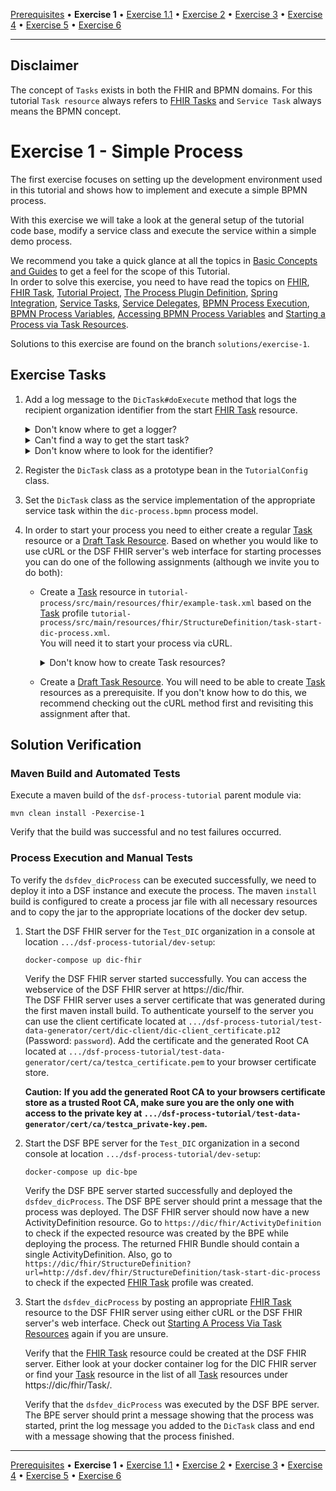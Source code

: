 [Prerequisites](prerequisites.md) • **Exercise 1** • [Exercise 1.1](exercise-1-1.md) • [Exercise 2](exercise-2.md) • [Exercise 3](exercise-3.md) • [Exercise 4](exercise-4.md) • [Exercise 5](exercise-5.md) • [Exercise 6](exercise-6.md)
___
## Disclaimer
The concept of `Tasks` exists in both the FHIR and BPMN domains. For this tutorial `Task resource` always refers
to [FHIR Tasks](https://www.hl7.org/fhir/R4/task.html) and `Service Task` always means the BPMN concept.
# Exercise 1 - Simple Process
The first exercise focuses on setting up the development environment used in this tutorial and shows how to implement and execute a simple
BPMN process.

With this exercise we will take a look at the general setup of the tutorial code base, modify a service class and execute 
the service within a simple demo process.  

We recommend you take a quick glance at all the topics in [Basic Concepts and Guides](basic-concepts-and-guides.md) to get a 
feel for the scope of this Tutorial.  
In order to solve this exercise, you need to have read the topics on [FHIR](basic-concepts-and-guides.md#fhir), 
[FHIR Task](basic-concepts-and-guides.md#task), 
[Tutorial Project](basic-concepts-and-guides.md#tutorial-project), [The Process Plugin Definition](basic-concepts-and-guides.md#the-process-plugin-definition), 
[Spring Integration](basic-concepts-and-guides.md#spring-integration), [Service Tasks](basic-concepts-and-guides.md#service-tasks), 
[Service Delegates](basic-concepts-and-guides.md#service-delegates),
[BPMN Process Execution](basic-concepts-and-guides.md#bpmn-process-execution), [BPMN Process Variables](basic-concepts-and-guides.md#bpmn-process-variables), 
[Accessing BPMN Process Variables](basic-concepts-and-guides.md#accessing-bpmn-process-variables)
and [Starting a Process via Task Resources](basic-concepts-and-guides.md#starting-a-process-via-task-resources).

Solutions to this exercise are found on the branch `solutions/exercise-1`.

## Exercise Tasks
1. Add a log message to the `DicTask#doExecute` method that logs the recipient organization identifier from the start [FHIR Task](http://hl7.org/fhir/R4/task.html) resource.

    <details>
        <summary>Don't know where to get a logger?</summary>
    
    This project uses slf4j. So use `LoggerFactory` to get yourself a logger instance.
    </details>
    
    <details>
        <summary>Can't find a way to get the start task?</summary>
    
    The `doExecute` method provides a `Variables` instance. Try it through this one.
    </details>
    
    <details>
        <summary>Don't know where to look for the identifier?</summary>
    
    Take a look at the official [FHIR Task](https://www.hl7.org/fhir/R4/task.html) resource, find elements that have a recipient and manoeuvre your way to those elements using the right getters. Then test which of them has the correct value.
    </details>

2. Register the `DicTask` class as a prototype bean in the `TutorialConfig` class.
3. Set the `DicTask` class as the service implementation of the appropriate service task within the `dic-process.bpmn` process model.
4. In order to start your process you need to either create a regular [Task](basic-concepts-and-guides.md#task) resource
    or a [Draft Task Resource](basic-concepts-and-guides.md#draft-task-resources). Based on whether you would like
    to use cURL or the DSF FHIR server's web interface for starting processes you can do one of the following
    assignments (although we invite you to do both):
   * Create a [Task](basic-concepts-and-guides.md#task) resource in `tutorial-process/src/main/resources/fhir/example-task.xml` based on the [Task](basic-concepts-and-guides.md#task)
     profile `tutorial-process/src/main/resources/fhir/StructureDefinition/task-start-dic-process.xml`.  
     You will need it to start your process via cURL.
   
        <details>
        <summary>Don't know how to create Task resources?</summary>

        Take a look at [this guide](basic-concepts-and-guides.md#creating-task-resources-based-on-a-definition).
        </details>
   * Create a [Draft Task Resource](basic-concepts-and-guides.md#draft-task-resources). You will need to be able
    to create [Task](basic-concepts-and-guides.md#task) resources as a prerequisite. If you don't know how to do this, 
    we recommend checking out the cURL method first and revisiting this assignment after that.

## Solution Verification
### Maven Build and Automated Tests
Execute a maven build of the `dsf-process-tutorial` parent module via:
```
mvn clean install -Pexercise-1
```
Verify that the build was successful and no test failures occurred.

### Process Execution and Manual Tests
To verify the `dsfdev_dicProcess` can be executed successfully, we need to deploy it into a DSF instance and execute the process. The maven `install` build is configured to create a process jar file with all necessary resources and to copy the jar to the appropriate locations of the docker dev setup.

1. Start the DSF FHIR server for the `Test_DIC` organization in a console at location `.../dsf-process-tutorial/dev-setup`:
	```
	docker-compose up dic-fhir
	```
	Verify the DSF FHIR server started successfully. You can access the webservice of the DSF FHIR server at https://dic/fhir.  
	The DSF FHIR server uses a server certificate that was generated during the first maven install build. 
    To authenticate yourself to the server you can use the client certificate located at `.../dsf-process-tutorial/test-data-generator/cert/dic-client/dic-client_certificate.p12` (Password: `password`). 
    Add the certificate and the generated Root CA located at `.../dsf-process-tutorial/test-data-generator/cert/ca/testca_certificate.pem` to your browser certificate store.
	
	**Caution:** __If you add the generated Root CA to your browsers certificate store as a trusted Root CA, make sure you are 
    the only one with access to the private key at `.../dsf-process-tutorial/test-data-generator/cert/ca/testca_private-key.pem`.__

2. Start the DSF BPE server for the `Test_DIC` organization in a second console at location `.../dsf-process-tutorial/dev-setup`:
	```
	docker-compose up dic-bpe
	```
	Verify the DSF BPE server started successfully and deployed the `dsfdev_dicProcess`. 
    The DSF BPE server should print a message that the process was deployed. The DSF FHIR server should now have a new ActivityDefinition resource. Go to `https://dic/fhir/ActivityDefinition` to check if the expected resource was created by the BPE while deploying the process. The returned FHIR Bundle should contain a single ActivityDefinition. Also, go to `https://dic/fhir/StructureDefinition?url=http://dsf.dev/fhir/StructureDefinition/task-start-dic-process` to check if the expected [FHIR Task](http://hl7.org/fhir/R4/task.html) profile was created.

3. Start the `dsfdev_dicProcess` by posting an appropriate [FHIR Task](http://hl7.org/fhir/R4/task.html) resource to the DSF FHIR server using either cURL or the DSF FHIR server's web interface. Check out [Starting A Process Via Task Resources](basic-concepts-and-guides.md#starting-a-process-via-task-resources) again if you are unsure.  
	
    Verify that the  [FHIR Task](http://hl7.org/fhir/R4/task.html) resource could be created at the DSF FHIR server. Either look at your docker container log for the DIC FHIR server or find your [Task](basic-concepts-and-guides.md#task) resource in the list of all [Task](basic-concepts-and-guides.md#task) resources under https://dic/fhir/Task/. 
	
    Verify that the `dsfdev_dicProcess` was executed by the DSF BPE server. The BPE server should print a message showing that the process was started, print the log message you added to the `DicTask` class and end with a message showing that the process finished.

___
[Prerequisites](prerequisites.md) • **Exercise 1** • [Exercise 1.1](exercise-1-1.md) • [Exercise 2](exercise-2.md) • [Exercise 3](exercise-3.md) • [Exercise 4](exercise-4.md) • [Exercise 5](exercise-5.md) • [Exercise 6](exercise-6.md)
